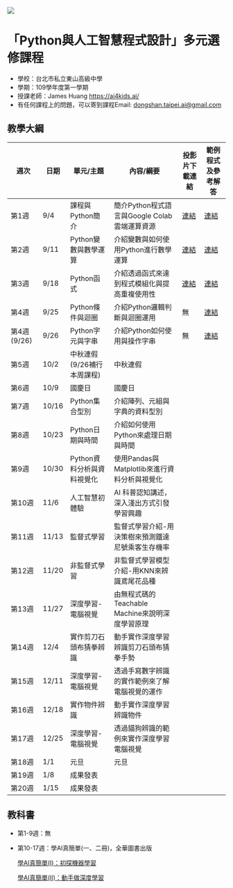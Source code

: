 ![](http://www.tshs.tp.edu.tw/images/bg/logo.jpg)

# 「Python與人工智慧程式設計」多元選修課程

* 學校：台北市私立東山高級中學
* 學期：109學年度第一學期
* 授課老師：James Huang https://ai4kids.ai/
* 有任何課程上的問題，可以寄到課程Email: dongshan.taipei.ai@gmail.com

## 教學大綱

|週次|日期|單元/主題|內容/綱要|投影片下載連結|範例程式及參考解答|
|---|---|---|---|---|---|
|第1週|9/4|課程與Python簡介|簡介Python程式語言與Google Colab雲端運算資源|[連結](https://drive.google.com/file/d/1Vt4z3P2IOV9CEDvvFU2vmLbR4D4KRPy8/view?usp=sharing)|[連結](https://github.com/ai4kids-tw/DongShan-Taipei-AI-1091/tree/master/Week%201%20Python%E7%B0%A1%E4%BB%8B)|
|第2週|9/11|Python變數與數學運算|介紹變數與如何使用Python進行數學運算|[連結](https://drive.google.com/file/d/1TxNlHZp7LztngwO3Tkh_NbPA37zfrOGM/view?usp=sharing)|[連結](https://github.com/ai4kids-tw/DongShan-Taipei-AI-1091/tree/master/Week%202%20%E4%BD%BF%E7%94%A8Python%E4%BE%86%E7%95%B6%E8%A8%88%E7%AE%97%E6%A9%9F%20-%20%E8%AE%8A%E6%95%B8%E8%88%87%E6%95%B8%E5%AD%B8%E9%81%8B%E7%AE%97)|
|第3週|9/18|Python函式|介紹透過函式來達到程式模組化與提高重複使用性	|[連結](https://drive.google.com/file/d/1wbAXiCs9zJfcxlZznpz_w5uThdciuu7R/view?usp=sharing)|[連結](https://github.com/ai4kids-tw/DongShan-Taipei-AI-1091/tree/master/Week%203%20Python%E5%87%BD%E5%BC%8F)|
|第4週|9/25|Python條件與迴圈|介紹Python邏輯判斷與迴圈運用|無|[連結](https://github.com/ai4kids-tw/DongShan-Taipei-AI-1091/tree/master/Week%204)|
|第4週(9/26)|9/26|Python字元與字串|介紹Python如何使用與操作字串|無|[連結](https://github.com/ai4kids-tw/DongShan-Taipei-AI-1091/tree/master/Week%204)|
|第5週|10/2|中秋連假(9/26補行本周課程)|中秋連假|||
|第6週|10/9|國慶日|國慶日|||
|第7週|10/16|Python集合型別|介紹陣列、元組與字典的資料型別|||
|第8週|10/23|Python日期與時間|介紹如何使用Python來處理日期與時間|||
|第9週|10/30|Python資料分析與資料視覺化|使用Pandas與Matplotlib來進行資料分析與視覺化|||
|第10週|11/6|人工智慧初體驗|AI 科普認知講述，深入淺出方式引發學習興趣|||
|第11週|11/13|監督式學習|監督式學習介紹-用決策樹來預測鐵達尼號乘客生存機率|||
|第12週|11/20|非監督式學習|非監督式學習模型介紹-用KNN來辨識鳶尾花品種|||
|第13週|11/27|深度學習-電腦視覺|由無程式碼的Teachable Machine來說明深度學習原理|||
|第14週|12/4|實作剪刀石頭布猜拳辨識|動手實作深度學習辨識剪刀石頭布猜拳手勢|||
|第15週|12/11|深度學習-電腦視覺|透過手寫數字辨識的實作範例來了解電腦視覺的運作|||
|第16週|12/18|實作物件辨識|動手實作深度學習辨識物件|||
|第17週|12/25|深度學習-電腦視覺|透過貓狗辨識的範例來實作深度學習電腦視覺|||
|第18週|1/1|元旦|元旦|||
|第19週|1/8|成果發表||||
|第20週|1/15|成果發表||||

## 教科書

* 第1-9週：無
* 第10-17週：學AI真簡單(一、二冊)，全華圖書出版
  
  [學AI真簡單(I)：初探機器學習](http://www.chwa.com.tw/NEWciv/bookinfo.asp?b_no=04G11)
  
  [學AI真簡單(II)：動手做深度學習](http://www.chwa.com.tw/NEWciv/bookinfo.asp?b_no=04G12)
